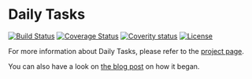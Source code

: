 # Daily Tasks

[![Build Status][travis-shield]][travis-link]
[![Coverage Status][coveralls-shield]][coveralls-link]
[![Coverity status][coverity-shield]][coverity-link]
[![License][license-shield]][license-link]

For more information about Daily Tasks, please refer to the [project page][3].

You can also have a look on [the blog post][4] on how it began.

[travis-shield]: http://img.shields.io/travis/cyChop/daily-tasks/master.svg
[travis-link]: https://travis-ci.org/cyChop/daily-tasks
[coveralls-shield]: http://img.shields.io/coveralls/cyChop/daily-tasks/master.svg
[coveralls-link]: https://coveralls.io/r/cyChop/daily-tasks?branch=master
[coverity-shield]: https://img.shields.io/coverity/scan/3673.svg
[coverity-link]: https://scan.coverity.com/projects/cychop-daily-tasks
[license-shield]: https://img.shields.io/badge/license-ASF%202.0-blue.svg
[license-link]: http://www.apache.org/licenses/LICENSE-2.0

[3]: http://cychop.github.io/daily-tasks
[4]: http://archive.keyboardplaying.org/2013/06/30/daily-task-manager/
